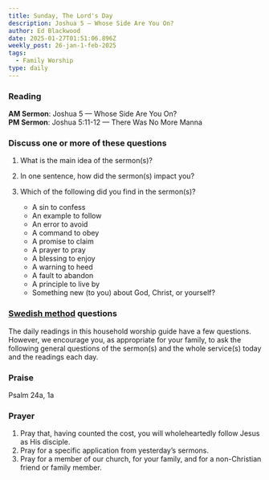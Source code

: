 ```yaml
---
title: Sunday, The Lord's Day
description: Joshua 5 — Whose Side Are You On?
author: Ed Blackwood
date: 2025-01-27T01:51:06.896Z
weekly_post: 26-jan-1-feb-2025
tags:
  - Family Worship
type: daily
---
```

### Reading

**AM Sermon**: Joshua 5 — Whose Side Are You On?\
**PM Sermon**: Joshua 5:11-12 — There Was No More Manna

### Discuss one or more of these questions

1. What is the main idea of the sermon(s)?
2. In one sentence, how did the sermon(s) impact you?
3. Which of the following did you find in the sermon(s)?

   * A sin to confess
   * An example to follow
   * An error to avoid
   * A command to obey
   * A promise to claim
   * A prayer to pray
   * A blessing to enjoy
   * A warning to heed
   * A fault to abandon
   * A principle to live by
   * Something new (to you) about God, Christ, or yourself?

### [Swedish method](http://thebriefing.com.au/2009/01/the-swedish-method/) questions

The daily readings in this household worship guide have a few questions. However, we encourage you, as appropriate for your family, to ask the following general questions of the sermon(s) and the whole service(s) today and the readings each day.

### Praise

Psalm 24a, 1a

### Prayer

1. Pray that, having counted the cost, you will wholeheartedly follow Jesus as His disciple.
2. Pray for a specific application from yesterday’s sermons.
3. Pray for a member of our church, for your family, and for a non-Christian friend or family member.